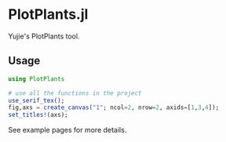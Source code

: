 # PlotPlants.jl
Yujie's PlotPlants tool.

## Usage
```julia
using PlotPlants

# use all the functions in the project
use_serif_tex();
fig,axs = create_canvas("1"; ncol=2, nrow=2, axids=[1,3,4]);
set_titles!(axs);
```

See example pages for more details.
